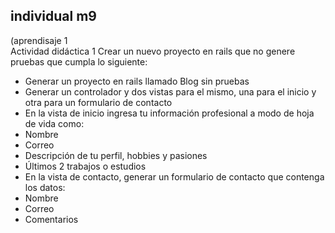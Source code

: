 ##  individual m9
(aprendisaje 1  
Actividad didáctica 1
Crear un nuevo proyecto en rails que no genere pruebas que cumpla lo siguiente:
- Generar un proyecto en rails llamado Blog sin pruebas
- Generar un controlador y dos vistas para el mismo, una para el inicio y otra para
un formulario de contacto
- En la vista de inicio ingresa tu información profesional a modo de hoja de vida
como:
- Nombre
- Correo
- Descripción de tu perfil, hobbies y pasiones
- Últimos 2 trabajos o estudios
- En la vista de contacto, generar un formulario de contacto que contenga los
datos:
- Nombre
- Correo
- Comentarios
